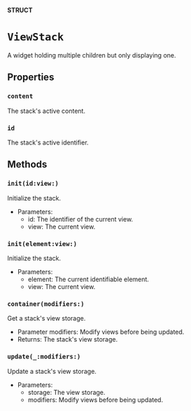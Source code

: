 **STRUCT**

# `ViewStack`

A widget holding multiple children but only displaying one.

## Properties
### `content`

The stack's active content.

### `id`

The stack's active identifier.

## Methods
### `init(id:view:)`

Initialize the stack.
- Parameters:
    - id: The identifier of the current view.
    - view: The current view.

### `init(element:view:)`

Initialize the stack.
- Parameters:
    - element: The current identifiable element.
    - view: The current view.

### `container(modifiers:)`

Get a stack's view storage.
- Parameter modifiers: Modify views before being updated.
- Returns: The stack's view storage.

### `update(_:modifiers:)`

Update a stack's view storage.
- Parameters:
    - storage: The view storage.
    - modifiers: Modify views before being updated.
